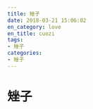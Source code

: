 ```yaml
---
title: 矬子
date: 2018-03-21 15:06:02
en_category: love
en_title: cuozi
tags:
- 矬子
categories:
- 矬子
---
```

# 矬子